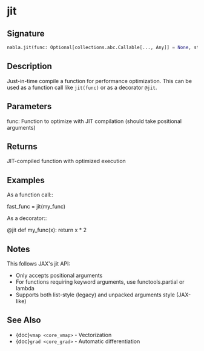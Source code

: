 # jit

## Signature

```python
nabla.jit(func: Optional[collections.abc.Callable[..., Any]] = None, static: bool = True, show_graph: bool = False) -> collections.abc.Callable[..., typing.Any]
```

## Description

Just-in-time compile a function for performance optimization.
This can be used as a function call like `jit(func)` or as a decorator `@jit`.


## Parameters

func: Function to optimize with JIT compilation (should take positional arguments)


## Returns

JIT-compiled function with optimized execution


## Examples

As a function call::

fast_func = jit(my_func)

As a decorator::

@jit
def my_func(x):
return x * 2

## Notes

This follows JAX's jit API:

* Only accepts positional arguments
* For functions requiring keyword arguments, use functools.partial or lambda
* Supports both list-style (legacy) and unpacked arguments style (JAX-like)


## See Also

- {doc}`vmap <core_vmap>` - Vectorization
- {doc}`grad <core_grad>` - Automatic differentiation

